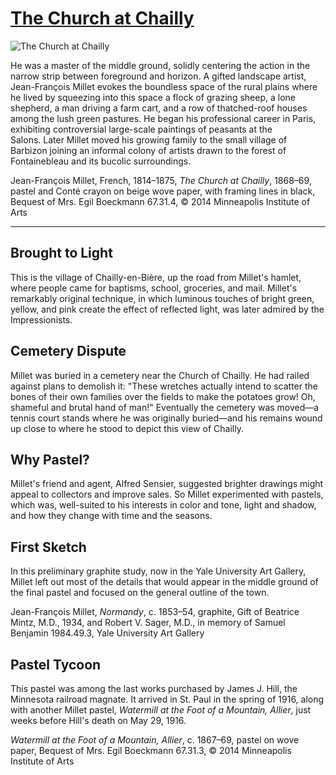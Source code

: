 # [The Church at Chailly](http://artsmia.github.io/griot/#/o/1637)
![The Church at Chailly](http://api.artsmia.org/images/1637/large.jpg)

He was a master of the middle ground, solidly centering the action in the narrow strip between foreground and horizon. A gifted landscape artist, Jean-François Millet evokes the boundless space of the rural plains where he lived by squeezing into this space a flock of grazing sheep, a lone shepherd, a man driving a farm cart, and a row of thatched-roof houses among the lush green pastures. He began his professional career in Paris, exhibiting controversial large-scale paintings of peasants at the Salons. Later Millet moved his growing family to the small village of Barbizon joining an informal colony of artists drawn to the forest of Fontainebleau and its bucolic surroundings.

Jean-François Millet, French, 1814–1875, *The Church at Chailly*, 1868–69, pastel and Conté crayon on beige wove paper, with framing lines in black, Bequest of Mrs. Egil Boeckmann 67.31.4, © 2014 Minneapolis Institute of Arts

---

## Brought to Light

This is the village of Chailly-en-Bière, up the road from Millet's hamlet, where people came for baptisms, school, groceries, and mail. Millet's remarkably original technique, in which luminous touches of bright green, yellow, and pink create the effect of reflected light, was later admired by the Impressionists.

## Cemetery Dispute

Millet was buried in a cemetery near the Church of Chailly. He had railed against plans to demolish it: "These wretches actually intend to scatter the bones of their own families over the fields to make the potatoes grow! Oh, shameful and brutal hand of man!" Eventually the cemetery was moved—a tennis court stands where he was originally buried—and his remains wound up close to where he stood to depict this view of Chailly. 

## Why Pastel?

Millet's friend and agent, Alfred Sensier, suggested brighter drawings might appeal to collectors and improve sales. So Millet experimented with pastels, which was, well-suited to his interests in color and tone, light and shadow, and how they change with time and the seasons.

## First Sketch

In this preliminary graphite study, now in the Yale University Art Gallery, Millet left out most of the details that would appear in the middle ground of the final pastel and focused on the general outline of the town.

Jean-François Millet, *Normandy*, c. 1853–54, graphite, Gift of Beatrice Mintz, M.D., 1934, and Robert V. Sager, M.D., in memory of Samuel Benjamin 1984.49.3, Yale University Art Gallery

## Pastel Tycoon

This pastel was among the last works purchased by James J. Hill, the Minnesota railroad magnate. It arrived in St. Paul in the spring of 1916, along with another Millet pastel, *Watermill at the Foot of a Mountain, Allier*, just weeks before Hill's death on May 29, 1916.

*Watermill at the Foot of a Mountain, Allier*, c. 1867–69, pastel on wove paper, Bequest of Mrs. Egil Boeckmann 67.31.3, © 2014 Minneapolis Institute of Arts
